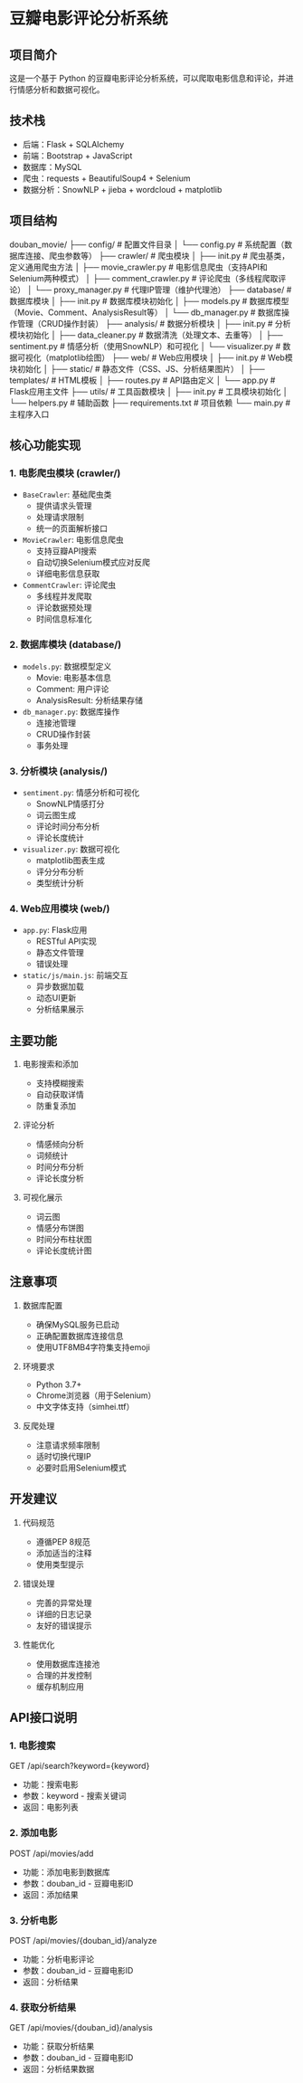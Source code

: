 # 豆瓣电影评论分析系统

## 项目简介
这是一个基于 Python 的豆瓣电影评论分析系统，可以爬取电影信息和评论，并进行情感分析和数据可视化。

## 技术栈
- 后端：Flask + SQLAlchemy
- 前端：Bootstrap + JavaScript
- 数据库：MySQL
- 爬虫：requests + BeautifulSoup4 + Selenium
- 数据分析：SnowNLP + jieba + wordcloud + matplotlib

## 项目结构
douban_movie/
├── config/ # 配置文件目录
│ └── config.py # 系统配置（数据库连接、爬虫参数等）
├── crawler/ # 爬虫模块
│ ├── init.py # 爬虫基类，定义通用爬虫方法
│ ├── movie_crawler.py # 电影信息爬虫（支持API和Selenium两种模式）
│ ├── comment_crawler.py # 评论爬虫（多线程爬取评论）
│ └── proxy_manager.py # 代理IP管理（维护代理池）
├── database/ # 数据库模块
│ ├── init.py # 数据库模块初始化
│ ├── models.py # 数据库模型（Movie、Comment、AnalysisResult等）
│ └── db_manager.py # 数据库操作管理（CRUD操作封装）
├── analysis/ # 数据分析模块
│ ├── init.py # 分析模块初始化
│ ├── data_cleaner.py # 数据清洗（处理文本、去重等）
│ ├── sentiment.py # 情感分析（使用SnowNLP）和可视化
│ └── visualizer.py # 数据可视化（matplotlib绘图）
├── web/ # Web应用模块
│ ├── init.py # Web模块初始化
│ ├── static/ # 静态文件（CSS、JS、分析结果图片）
│ ├── templates/ # HTML模板
│ ├── routes.py # API路由定义
│ └── app.py # Flask应用主文件
├── utils/ # 工具函数模块
│ ├── init.py # 工具模块初始化
│ └── helpers.py # 辅助函数
├── requirements.txt # 项目依赖
└── main.py # 主程序入口


## 核心功能实现

### 1. 电影爬虫模块 (crawler/)
- `BaseCrawler`: 基础爬虫类
  - 提供请求头管理
  - 处理请求限制
  - 统一的页面解析接口
- `MovieCrawler`: 电影信息爬虫
  - 支持豆瓣API搜索
  - 自动切换Selenium模式应对反爬
  - 详细电影信息获取
- `CommentCrawler`: 评论爬虫
  - 多线程并发爬取
  - 评论数据预处理
  - 时间信息标准化

### 2. 数据库模块 (database/)
- `models.py`: 数据模型定义
  - Movie: 电影基本信息
  - Comment: 用户评论
  - AnalysisResult: 分析结果存储
- `db_manager.py`: 数据库操作
  - 连接池管理
  - CRUD操作封装
  - 事务处理

### 3. 分析模块 (analysis/)
- `sentiment.py`: 情感分析和可视化
  - SnowNLP情感打分
  - 词云图生成
  - 评论时间分布分析
  - 评论长度统计
- `visualizer.py`: 数据可视化
  - matplotlib图表生成
  - 评分分布分析
  - 类型统计分析

### 4. Web应用模块 (web/)
- `app.py`: Flask应用
  - RESTful API实现
  - 静态文件管理
  - 错误处理
- `static/js/main.js`: 前端交互
  - 异步数据加载
  - 动态UI更新
  - 分析结果展示

## 主要功能
1. 电影搜索和添加
   - 支持模糊搜索
   - 自动获取详情
   - 防重复添加

2. 评论分析
   - 情感倾向分析
   - 词频统计
   - 时间分布分析
   - 评论长度分析

3. 可视化展示
   - 词云图
   - 情感分布饼图
   - 时间分布柱状图
   - 评论长度统计图


## 注意事项
1. 数据库配置
   - 确保MySQL服务已启动
   - 正确配置数据库连接信息
   - 使用UTF8MB4字符集支持emoji

2. 环境要求
   - Python 3.7+
   - Chrome浏览器（用于Selenium）
   - 中文字体支持（simhei.ttf）

3. 反爬处理
   - 注意请求频率限制
   - 适时切换代理IP
   - 必要时启用Selenium模式

## 开发建议
1. 代码规范
   - 遵循PEP 8规范
   - 添加适当的注释
   - 使用类型提示

2. 错误处理
   - 完善的异常处理
   - 详细的日志记录
   - 友好的错误提示

3. 性能优化
   - 使用数据库连接池
   - 合理的并发控制
   - 缓存机制应用

## API接口说明

### 1. 电影搜索
GET /api/search?keyword={keyword}
- 功能：搜索电影
- 参数：keyword - 搜索关键词
- 返回：电影列表

### 2. 添加电影
POST /api/movies/add
- 功能：添加电影到数据库
- 参数：douban_id - 豆瓣电影ID
- 返回：添加结果

### 3. 分析电影
POST /api/movies/{douban_id}/analyze
- 功能：分析电影评论
- 参数：douban_id - 豆瓣电影ID
- 返回：分析结果

### 4. 获取分析结果
GET /api/movies/{douban_id}/analysis
- 功能：获取分析结果
- 参数：douban_id - 豆瓣电影ID
- 返回：分析结果数据
